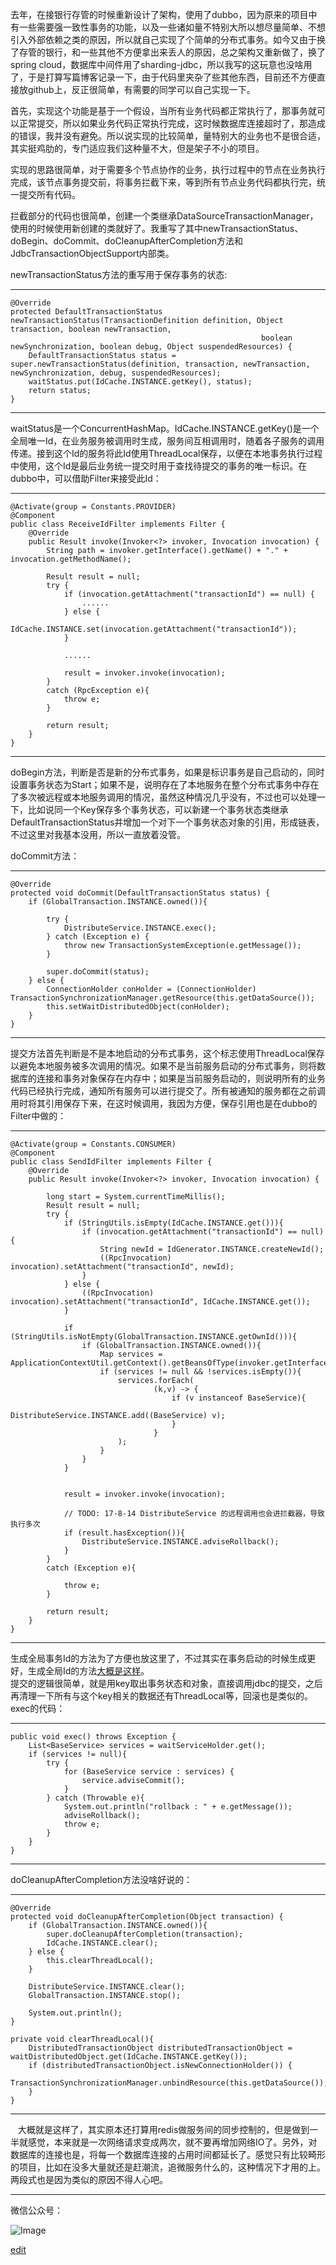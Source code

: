 
  去年，在接银行存管的时候重新设计了架构，使用了dubbo，因为原来的项目中有一些需要强一致性事务的功能，以及一些诸如量不特别大所以想尽量简单、不想引入外部依赖之类的原因，所以就自己实现了个简单的分布式事务。如今又由于换了存管的银行，和一些其他不方便拿出来丢人的原因，总之架构又重新做了，换了spring cloud，数据库中间件用了sharding-jdbc，所以我写的这玩意也没啥用了，于是打算写篇博客记录一下，由于代码里夹杂了些其他东西，目前还不方便直接放github上，反正很简单，有需要的同学可以自己实现一下。   

  首先，实现这个功能是基于一个假设，当所有业务代码都正常执行了，那事务就可以正常提交，所以如果业务代码正常执行完成，这时候数据库连接超时了，那造成的错误，我并没有避免。所以说实现的比较简单，量特别大的业务也不是很合适，其实挺鸡肋的，专门适应我们这种量不大，但是架子不小的项目。   

  实现的思路很简单，对于需要多个节点协作的业务，执行过程中的节点在业务执行完成，该节点事务提交前，将事务拦截下来，等到所有节点业务代码都执行完，统一提交所有代码。   

  拦截部分的代码也很简单，创建一个类继承DataSourceTransactionManager，使用的时候使用新创建的类就好了。我重写了其中newTransactionStatus、doBegin、doCommit、doCleanupAfterCompletion方法和JdbcTransactionObjectSupport内部类。   

  newTransactionStatus方法的重写用于保存事务的状态:   

-----

    @Override
    protected DefaultTransactionStatus newTransactionStatus(TransactionDefinition definition, Object transaction, boolean newTransaction,
                                                            boolean newSynchronization, boolean debug, Object suspendedResources) {
        DefaultTransactionStatus status = super.newTransactionStatus(definition, transaction, newTransaction, newSynchronization, debug, suspendedResources);
        waitStatus.put(IdCache.INSTANCE.getKey(), status);
        return status;
    }

-----

  waitStatus是一个ConcurrentHashMap。IdCache.INSTANCE.getKey()是一个全局唯一Id，在业务服务被调用时生成，服务间互相调用时，随着各子服务的调用传递。接到这个Id的服务将此Id使用ThreadLocal保存，以便在本地事务执行过程中使用，这个Id是最后业务统一提交时用于查找待提交的事务的唯一标识。在dubbo中，可以借助Filter来接受此Id：

-----

    @Activate(group = Constants.PROVIDER)
    @Component
    public class ReceiveIdFilter implements Filter {
        @Override
        public Result invoke(Invoker<?> invoker, Invocation invocation) {
            String path = invoker.getInterface().getName() + "." + invocation.getMethodName();

            Result result = null;
            try {
                if (invocation.getAttachment("transactionId") == null) {
                    ......
                } else {
                    IdCache.INSTANCE.set(invocation.getAttachment("transactionId"));
                }
                
                ......

                result = invoker.invoke(invocation);
            }
            catch (RpcException e){
                throw e;
            }

            return result;
        }
    }

-----

  doBegin方法，判断是否是新的分布式事务，如果是标识事务是自己启动的，同时设置事务状态为Start；如果不是，说明存在了本地服务在整个分布式事务中存在了多次被远程或本地服务调用的情况，虽然这种情况几乎没有，不过也可以处理一下，比如说同一个Key保存多个事务状态，可以新建一个事务状态类继承DefaultTransactionStatus并增加一个对下一个事务状态对象的引用，形成链表，不过这里对我基本没用，所以一直放着没管。     

  doCommit方法：

-----

    @Override
    protected void doCommit(DefaultTransactionStatus status) {
        if (GlobalTransaction.INSTANCE.owned()){

            try {
                DistributeService.INSTANCE.exec();
            } catch (Exception e) {
                throw new TransactionSystemException(e.getMessage());
            }
    
            super.doCommit(status);
        } else {
            ConnectionHolder conHolder = (ConnectionHolder) TransactionSynchronizationManager.getResource(this.getDataSource());
            this.setWaitDistributedObject(conHolder);
        }
    }

-----

  提交方法首先判断是不是本地启动的分布式事务，这个标志使用ThreadLocal保存以避免本地服务被多次调用的情况。如果不是当前服务启动的分布式事务，则将数据库的连接和事务对象保存在内存中；如果是当前服务启动的，则说明所有的业务代码已经执行完成，通知所有服务可以进行提交了。所有被通知的服务都在之前调用时将其引用保存下来，在这时候调用，我因为方便，保存引用也是在dubbo的Filter中做的：

-----

    @Activate(group = Constants.CONSUMER)
    @Component
    public class SendIdFilter implements Filter {
        @Override
        public Result invoke(Invoker<?> invoker, Invocation invocation) {

            long start = System.currentTimeMillis();
            Result result = null;
            try {
                if (StringUtils.isEmpty(IdCache.INSTANCE.get())){
                    if (invocation.getAttachment("transactionId") == null){
                        String newId = IdGenerator.INSTANCE.createNewId();
                        ((RpcInvocation) invocation).setAttachment("transactionId", newId);
                    }
                } else {
                    ((RpcInvocation) invocation).setAttachment("transactionId", IdCache.INSTANCE.get());
                }

                if (StringUtils.isNotEmpty(GlobalTransaction.INSTANCE.getOwnId())){
                    if (GlobalTransaction.INSTANCE.owned()){
                        Map services = ApplicationContextUtil.getContext().getBeansOfType(invoker.getInterface());
                        if (services != null && !services.isEmpty()){
                            services.forEach(
                                    (k,v) -> {
                                        if (v instanceof BaseService){
                                            DistributeService.INSTANCE.add((BaseService) v);
                                        }
                                    }
                            );
                        }
                    }
                }


                result = invoker.invoke(invocation);

                // TODO: 17-8-14 DistributeService 的远程调用也会进拦截器，导致执行多次
                if (result.hasException()){
                    DistributeService.INSTANCE.adviseRollback();
                }
            }
            catch (Exception e){

                throw e;
            }

            return result;
        }
    }

-----

  生成全局事务Id的方法为了方便也放这里了，不过其实在事务启动的时候生成更好，生成全局Id的方法[大概是这样](https://github.com/saaavsaaa/warn-report/blob/master/src/main/java/util/IdGenerator.java)。     
  提交的逻辑很简单，就是用key取出事务状态和对象，直接调用jdbc的提交，之后再清理一下所有与这个key相关的数据还有ThreadLocal等，回滚也是类似的。exec的代码：

-----

    public void exec() throws Exception {
        List<BaseService> services = waitServiceHolder.get();
        if (services != null){
            try {
                for (BaseService service : services) {
                    service.adviseCommit();
                }
            } catch (Throwable e){
                System.out.println("rollback : " + e.getMessage());
                adviseRollback();
                throw e;
            }
        }
    }

-----

  doCleanupAfterCompletion方法没啥好说的：

-----

    @Override
    protected void doCleanupAfterCompletion(Object transaction) {
        if (GlobalTransaction.INSTANCE.owned()){
            super.doCleanupAfterCompletion(transaction);
            IdCache.INSTANCE.clear();
        } else {
            this.clearThreadLocal();
        }
    
        DistributeService.INSTANCE.clear();
        GlobalTransaction.INSTANCE.stop();
        
        System.out.println();
    }
    
    private void clearThreadLocal(){
        DistributedTransactionObject distributedTransactionObject = waitDistributedObject.get(IdCache.INSTANCE.getKey());
        if (distributedTransactionObject.isNewConnectionHolder()) {
            TransactionSynchronizationManager.unbindResource(this.getDataSource());
        }
    }

-----

    大概就是这样了，其实原本还打算用redis做服务间的同步控制的，但是做到一半就感觉，本来就是一次网络请求变成两次，就不要再增加网络IO了。另外，对数据库的连接也是，将每一个数据库连接的占用时间都延长了。感觉只有比较畸形的项目，比如在没多大量就还是赶潮流，追微服务什么的，这种情况下才用的上。两段式也是因为类似的原因不得人心吧。

-----

微信公众号：

![Image](/ppp/20170902204445.jpg)

[edit](https://github.com/saaavsaaa/saaavsaaa.github.io/edit/master/aaa/Own_Distribute_Transaction.md)


```markdown
```
